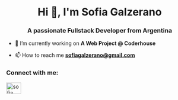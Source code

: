 <h1 align="center">Hi 👋, I'm Sofia Galzerano</h1>
<h3 align="center">A passionate Fullstack Developer from Argentina</h3>

- 🔭 I’m currently working on **A Web Project @ Coderhouse**

- 📫 How to reach me **sofiagalzerano@gmail.com**

<h3 align="left">Connect with me:</h3>
<p align="left">
<a href="https://linkedin.com/in/sofia galzerano" target="blank"><img align="center" src="https://cdn.jsdelivr.net/npm/simple-icons@3.0.1/icons/linkedin.svg" alt="sofia galzerano" height="30" width="40" /></a>
</p>
